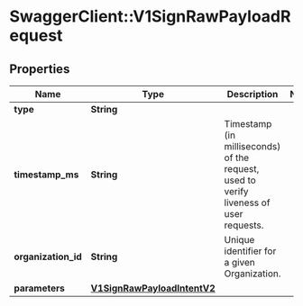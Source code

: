 # SwaggerClient::V1SignRawPayloadRequest

## Properties
Name | Type | Description | Notes
------------ | ------------- | ------------- | -------------
**type** | **String** |  | 
**timestamp_ms** | **String** | Timestamp (in milliseconds) of the request, used to verify liveness of user requests. | 
**organization_id** | **String** | Unique identifier for a given Organization. | 
**parameters** | [**V1SignRawPayloadIntentV2**](V1SignRawPayloadIntentV2.md) |  | 

